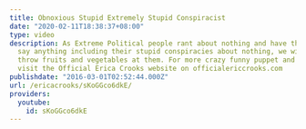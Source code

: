 ```yaml
---
title: Obnoxious Stupid Extremely Stupid Conspiracist
date: "2020-02-11T18:38:37+08:00"
type: video
description: As Extreme Political people rant about nothing and have the freedom to
  say anything including their stupid conspiracies about nothing, we wish we could
  throw fruits and vegetables at them. For more crazy funny puppet and cartoon comedy,
  visit the Official Erica Crooks website on officialericcrooks.com
publishdate: "2016-03-01T02:52:44.000Z"
url: /ericacrooks/sKoGGco6dkE/
providers:
  youtube:
    id: sKoGGco6dkE
---
```

